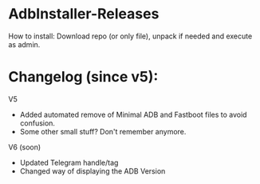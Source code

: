# AdbInstaller-Releases
How to install: Download repo (or only file), unpack if needed and execute as admin.

# Changelog (since v5):

V5
- Added automated remove of Minimal ADB and Fastboot files to avoid confusion.
- Some other small stuff? Don't remember anymore.

V6 (soon)
- Updated Telegram handle/tag
- Changed way of displaying the ADB Version
